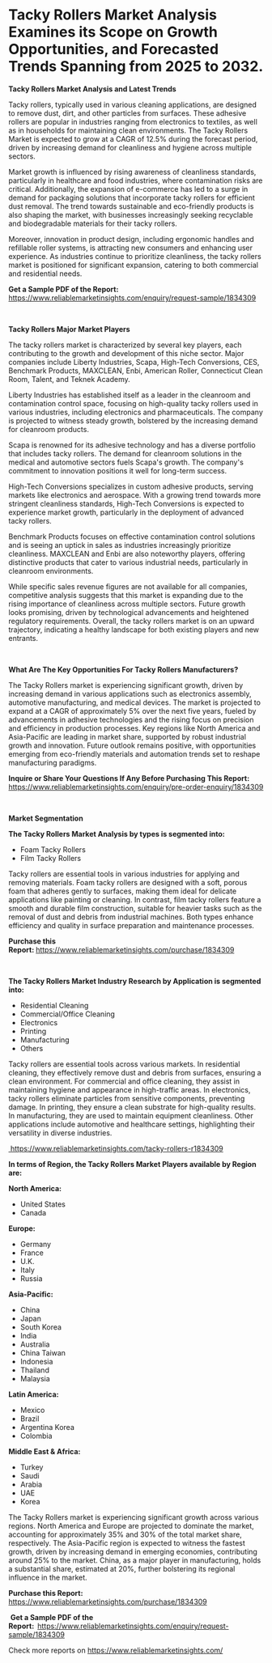 <p><h1>Tacky Rollers Market Analysis Examines its Scope on Growth Opportunities, and Forecasted Trends Spanning from 2025 to 2032.</h1></p><p><strong>Tacky Rollers Market Analysis and Latest Trends</strong></p>
<p><p>Tacky rollers, typically used in various cleaning applications, are designed to remove dust, dirt, and other particles from surfaces. These adhesive rollers are popular in industries ranging from electronics to textiles, as well as in households for maintaining clean environments. The Tacky Rollers Market is expected to grow at a CAGR of 12.5% during the forecast period, driven by increasing demand for cleanliness and hygiene across multiple sectors.</p><p>Market growth is influenced by rising awareness of cleanliness standards, particularly in healthcare and food industries, where contamination risks are critical. Additionally, the expansion of e-commerce has led to a surge in demand for packaging solutions that incorporate tacky rollers for efficient dust removal. The trend towards sustainable and eco-friendly products is also shaping the market, with businesses increasingly seeking recyclable and biodegradable materials for their tacky rollers.</p><p>Moreover, innovation in product design, including ergonomic handles and refillable roller systems, is attracting new consumers and enhancing user experience. As industries continue to prioritize cleanliness, the tacky rollers market is positioned for significant expansion, catering to both commercial and residential needs.</p></p>
<p><strong>Get a Sample PDF of the Report:&nbsp;</strong> <a href="https://www.reliablemarketinsights.com/enquiry/request-sample/1834309?utm_campaign=2102&utm_medium=2&utm_source=Github&utm_content=ia&utm_term=05042025&utm_id=tacky-rollers">https://www.reliablemarketinsights.com/enquiry/request-sample/1834309</a></p>
<p>&nbsp;</p>
<p><strong>Tacky Rollers Major Market Players</strong></p>
<p><p>The tacky rollers market is characterized by several key players, each contributing to the growth and development of this niche sector. Major companies include Liberty Industries, Scapa, High-Tech Conversions, CES, Benchmark Products, MAXCLEAN, Enbi, American Roller, Connecticut Clean Room, Talent, and Teknek Academy. </p><p>Liberty Industries has established itself as a leader in the cleanroom and contamination control space, focusing on high-quality tacky rollers used in various industries, including electronics and pharmaceuticals. The company is projected to witness steady growth, bolstered by the increasing demand for cleanroom products. </p><p>Scapa is renowned for its adhesive technology and has a diverse portfolio that includes tacky rollers. The demand for cleanroom solutions in the medical and automotive sectors fuels Scapa's growth. The company's commitment to innovation positions it well for long-term success.</p><p>High-Tech Conversions specializes in custom adhesive products, serving markets like electronics and aerospace. With a growing trend towards more stringent cleanliness standards, High-Tech Conversions is expected to experience market growth, particularly in the deployment of advanced tacky rollers.</p><p>Benchmark Products focuses on effective contamination control solutions and is seeing an uptick in sales as industries increasingly prioritize cleanliness. MAXCLEAN and Enbi are also noteworthy players, offering distinctive products that cater to various industrial needs, particularly in cleanroom environments.</p><p>While specific sales revenue figures are not available for all companies, competitive analysis suggests that this market is expanding due to the rising importance of cleanliness across multiple sectors. Future growth looks promising, driven by technological advancements and heightened regulatory requirements. Overall, the tacky rollers market is on an upward trajectory, indicating a healthy landscape for both existing players and new entrants.</p></p>
<p>&nbsp;</p>
<p><strong>What Are The Key Opportunities For Tacky Rollers Manufacturers?</strong></p>
<p><p>The Tacky Rollers market is experiencing significant growth, driven by increasing demand in various applications such as electronics assembly, automotive manufacturing, and medical devices. The market is projected to expand at a CAGR of approximately 5% over the next five years, fueled by advancements in adhesive technologies and the rising focus on precision and efficiency in production processes. Key regions like North America and Asia-Pacific are leading in market share, supported by robust industrial growth and innovation. Future outlook remains positive, with opportunities emerging from eco-friendly materials and automation trends set to reshape manufacturing paradigms.</p></p>
<p><strong>Inquire or Share Your Questions If Any Before Purchasing This Report:</strong> <a href="https://www.reliablemarketinsights.com/enquiry/pre-order-enquiry/1834309?utm_campaign=2102&utm_medium=2&utm_source=Github&utm_content=ia&utm_term=05042025&utm_id=tacky-rollers">https://www.reliablemarketinsights.com/enquiry/pre-order-enquiry/1834309</a></p>
<p>&nbsp;</p>
<p><strong>Market Segmentation</strong></p>
<p><strong>The Tacky Rollers Market Analysis by types is segmented into:</strong></p>
<p><ul><li>Foam Tacky Rollers</li><li>Film Tacky Rollers</li></ul></p>
<p><p>Tacky rollers are essential tools in various industries for applying and removing materials. Foam tacky rollers are designed with a soft, porous foam that adheres gently to surfaces, making them ideal for delicate applications like painting or cleaning. In contrast, film tacky rollers feature a smooth and durable film construction, suitable for heavier tasks such as the removal of dust and debris from industrial machines. Both types enhance efficiency and quality in surface preparation and maintenance processes.</p></p>
<p><strong>Purchase this Report:&nbsp;</strong><a href="https://www.reliablemarketinsights.com/purchase/1834309?utm_campaign=2102&utm_medium=2&utm_source=Github&utm_content=ia&utm_term=05042025&utm_id=tacky-rollers">https://www.reliablemarketinsights.com/purchase/1834309</a></p>
<p>&nbsp;</p>
<p><strong>The Tacky Rollers Market Industry Research by Application is segmented into:</strong></p>
<p><ul><li>Residential Cleaning</li><li>Commercial/Office Cleaning</li><li>Electronics</li><li>Printing</li><li>Manufacturing</li><li>Others</li></ul></p>
<p><p>Tacky rollers are essential tools across various markets. In residential cleaning, they effectively remove dust and debris from surfaces, ensuring a clean environment. For commercial and office cleaning, they assist in maintaining hygiene and appearance in high-traffic areas. In electronics, tacky rollers eliminate particles from sensitive components, preventing damage. In printing, they ensure a clean substrate for high-quality results. In manufacturing, they are used to maintain equipment cleanliness. Other applications include automotive and healthcare settings, highlighting their versatility in diverse industries.</p></p>
<p><a href="https://www.reliablemarketinsights.com/tacky-rollers-r1834309?utm_campaign=2102&utm_medium=2&utm_source=Github&utm_content=ia&utm_term=05042025&utm_id=tacky-rollers">&nbsp;https://www.reliablemarketinsights.com/tacky-rollers-r1834309</a></p>
<p><strong>In terms of Region, the Tacky Rollers Market Players available by Region are:</strong></p>
<p>
    <p> <strong> North America: </strong>
        <ul>
            <li>United States</li>
            <li>Canada</li>
        </ul>
        </p> 
    <p> <strong> Europe: </strong>
        <ul>
            <li>Germany</li>
            <li>France</li>
            <li>U.K.</li>
            <li>Italy</li>
            <li>Russia</li>
        </ul>
        </p> 
    <p> <strong> Asia-Pacific: </strong>
        <ul>
            <li>China</li>
            <li>Japan</li>
            <li>South Korea</li>
            <li>India</li>
            <li>Australia</li>
            <li>China Taiwan</li>
            <li>Indonesia</li>
            <li>Thailand</li>
            <li>Malaysia</li>
        </ul>
        </p> 
    <p> <strong> Latin America: </strong>
        <ul>
            <li>Mexico</li>
            <li>Brazil</li>
            <li>Argentina Korea</li>
            <li>Colombia</li>
        </ul>
        </p> 
    <p> <strong> Middle East & Africa: </strong>
        <ul>
            <li>Turkey</li>
            <li>Saudi</li>
            <li>Arabia</li>
            <li>UAE</li>
            <li>Korea</li>
        </ul>
    </p>
    </p>
<p><p>The Tacky Rollers market is experiencing significant growth across various regions. North America and Europe are projected to dominate the market, accounting for approximately 35% and 30% of the total market share, respectively. The Asia-Pacific region is expected to witness the fastest growth, driven by increasing demand in emerging economies, contributing around 25% to the market. China, as a major player in manufacturing, holds a substantial share, estimated at 20%, further bolstering its regional influence in the market.</p></p>
<p><strong>Purchase this Report: </strong><a href="https://www.reliablemarketinsights.com/purchase/1834309?utm_campaign=2102&utm_medium=2&utm_source=Github&utm_content=ia&utm_term=05042025&utm_id=tacky-rollers">https://www.reliablemarketinsights.com/purchase/1834309</a></p>
<p>&nbsp;<strong>Get a Sample PDF of the Report:&nbsp;&nbsp;</strong><a href="https://www.reliablemarketinsights.com/enquiry/request-sample/1834309?utm_campaign=2102&utm_medium=2&utm_source=Github&utm_content=ia&utm_term=05042025&utm_id=tacky-rollers">https://www.reliablemarketinsights.com/enquiry/request-sample/1834309</a></p>
<p><strong></strong></p>
<p>Check more reports on <a href="https://www.reliablemarketinsights.com/?utm_campaign=2102&utm_medium=2&utm_source=Github&utm_content=ia&utm_term=05042025&utm_id=tacky-rollers">https://www.reliablemarketinsights.com/</a></p>